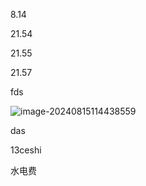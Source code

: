 8.14

21.54

21.55

21.57

fds

![image-20240815114438559](https://lypicbed.oss-cn-beijing.aliyuncs.com/Markdown/202408151144652.png)

das

13ceshi

水电费
